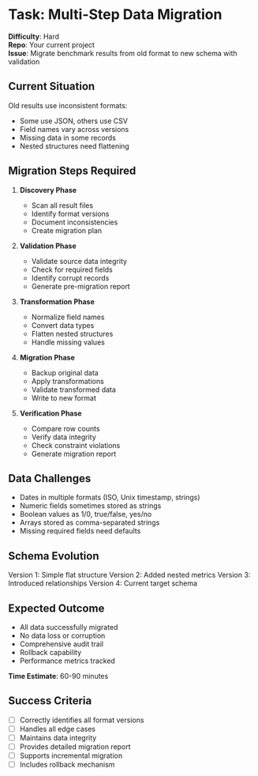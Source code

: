 # Task: Multi-Step Data Migration

**Difficulty**: Hard  
**Repo**: Your current project  
**Issue**: Migrate benchmark results from old format to new schema with validation  

## Current Situation
Old results use inconsistent formats:
- Some use JSON, others use CSV
- Field names vary across versions
- Missing data in some records
- Nested structures need flattening

## Migration Steps Required
1. **Discovery Phase**
   - Scan all result files
   - Identify format versions
   - Document inconsistencies
   - Create migration plan

2. **Validation Phase**
   - Validate source data integrity
   - Check for required fields
   - Identify corrupt records
   - Generate pre-migration report

3. **Transformation Phase**
   - Normalize field names
   - Convert data types
   - Flatten nested structures
   - Handle missing values

4. **Migration Phase**
   - Backup original data
   - Apply transformations
   - Validate transformed data
   - Write to new format

5. **Verification Phase**
   - Compare row counts
   - Verify data integrity
   - Check constraint violations
   - Generate migration report

## Data Challenges
- Dates in multiple formats (ISO, Unix timestamp, strings)
- Numeric fields sometimes stored as strings
- Boolean values as 1/0, true/false, yes/no
- Arrays stored as comma-separated strings
- Missing required fields need defaults

## Schema Evolution
Version 1: Simple flat structure
Version 2: Added nested metrics
Version 3: Introduced relationships
Version 4: Current target schema

## Expected Outcome
- All data successfully migrated
- No data loss or corruption
- Comprehensive audit trail
- Rollback capability
- Performance metrics tracked

**Time Estimate**: 60-90 minutes

## Success Criteria
- [ ] Correctly identifies all format versions
- [ ] Handles all edge cases
- [ ] Maintains data integrity
- [ ] Provides detailed migration report
- [ ] Supports incremental migration
- [ ] Includes rollback mechanism